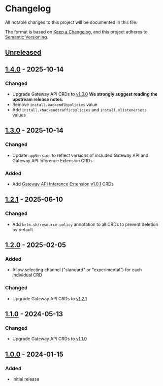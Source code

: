 # Changelog

All notable changes to this project will be documented in this file.

The format is based on [Keep a Changelog](https://keepachangelog.com/en/1.0.0/),
and this project adheres to [Semantic Versioning](https://semver.org/spec/v2.0.0.html).

## [Unreleased]

## [1.4.0] - 2025-10-14

### Changed

- Upgrade Gateway API CRDs to [v1.3.0](https://github.com/kubernetes-sigs/gateway-api/releases/tag/v1.3.0)
  **We strongly suggest reading the upstream release notes.**
- Remove `install.backendlbpolicies` value
- Add `install.xbackendtrafficpolicies` and `install.xlistenersets` values

## [1.3.0] - 2025-10-14

### Changed

- Update `appVersion` to reflect versions of included Gateway API and Gateway API Inference Extension CRDs

### Added

- Add [Gateway API Inference Extension](https://gateway-api-inference-extension.sigs.k8s.io/) [v1.0.1](https://github.com/kubernetes-sigs/gateway-api-inference-extension/releases/tag/v1.0.1) CRDs

## [1.2.1] - 2025-06-10

### Changed

- Add `helm.sh/resource-policy` annotation to all CRDs to prevent deletion by default

## [1.2.0] - 2025-02-05

### Added

- Allow selecting channel ("standard" or "experimental") for each individual CRD

### Changed

- Upgrade Gateway API CRDs to [v1.2.1](https://github.com/kubernetes-sigs/gateway-api/releases/tag/v1.2.1)

## [1.1.0] - 2024-05-13

### Changed

- Upgrade Gateway API CRDs to [v1.1.0](https://github.com/kubernetes-sigs/gateway-api/releases/tag/v1.1.0)

## [1.0.0] - 2024-01-15

### Added
- Initial release

[Unreleased]: https://github.com/giantswarm/gateway-api-crds-app/compare/v1.4.0...HEAD
[1.4.0]: https://github.com/giantswarm/gateway-api-crds-app/compare/v1.3.0...v1.4.0
[1.3.0]: https://github.com/giantswarm/gateway-api-crds-app/compare/v1.2.1...v1.3.0
[1.2.1]: https://github.com/giantswarm/gateway-api-crds-app/compare/v1.2.0...v1.2.1
[1.2.0]: https://github.com/giantswarm/gateway-api-crds-app/compare/v1.1.0...v1.2.0
[1.1.0]: https://github.com/giantswarm/gateway-api-crds-app/compare/v1.0.0...v1.1.0
[1.0.0]: https://github.com/giantswarm/gateway-api-crds-app/releases/tag/v1.0.0
